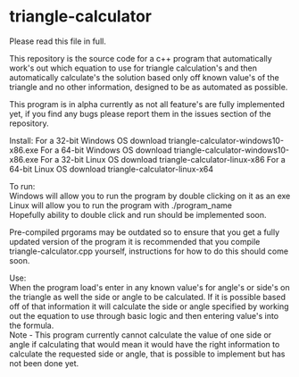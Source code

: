 # triangle-calculator

Please read this file in full.

This repository is the source code for a c++ program that automatically work's out which equation to use for triangle calculation's and then automatically calculate's the solution based only off known value's of the triangle and no other information, designed to be as automated as possible.

This program is in alpha currently as not all feature's are fully implemented yet, if you find any bugs please report them in the issues section of the repository.  

Install:
For a 32-bit Windows OS download triangle-calculator-windows10-x86.exe
For a 64-bit Windows OS download triangle-calculator-windows10-x86.exe
For a 32-bit Linux OS download triangle-calculator-linux-x86
For a 64-bit Linux OS download triangle-calculator-linux-x64

To run:  
Windows will allow you to run the program by double clicking on it as an exe  
Linux will allow you to run the program with ./program_name  
Hopefully ability to double click and run should be implemented soon.

Pre-compiled prgorams may be outdated so to ensure that you get a fully updated version of the program it is recommended that you compile triangle-calculator.cpp yourself, instructions for how to do this should come soon.

Use:  
When the program load's enter in any known value's for angle's or side's on the triangle as well the side or angle to be calculated. If it is possible based off of that information it will calculate the side or angle specified by working out the equation to use through basic logic and then entering value's into the formula.  
Note - This program currently cannot calculate the value of one side or angle if calculating that would mean it would have the right information to calculate the requested side or angle, that is possible to implement but has not been done yet.

